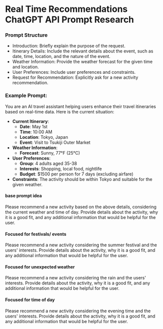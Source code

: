 # Real Time Recommendations ChatGPT API Prompt Research

### Prompt Structure
* Introduction: Briefly explain the purpose of the request.
* Itinerary Details: Include the relevant details about the event, such as date, time, location, and the nature of the event.
* Weather Information: Provide the weather forecast for the given time and location.
* User Preferences: Include user preferences and constraints.
* Request for Recommendation: Explicitly ask for a new activity recommendation.

### Example Prompt:

You are an AI travel assistant helping users enhance their travel itineraries based on real-time data. Here is the current situation:

- **Current Itinerary**: 
  - **Date**: May 1st
  - **Time**: 10:00 AM
  - **Location**: Tokyo, Japan
  - **Event**: Visit to Tsukiji Outer Market
- **Weather Information**:
  - **Forecast**: Sunny, 77°F (25°C)
- **User Preferences**:
  - **Group**: 4 adults aged 35-38
  - **Interests**: Shopping, local food, nightlife
  - **Budget**: $1500 per person for 7 days (excluding airfare)
- **Constraints**: The activity should be within Tokyo and suitable for the given weather.

#### base prompt idea
Please recommend a new activity based on the above details, considering the current weather and time of day. Provide details about the activity, why it is a good fit, and any additional information that would be helpful for the user.

#### Focused for festivals/ events
Please recommend a new activity considering the summer festival and the users' interests. Provide details about the activity, why it is a good fit, and any additional information that would be helpful for the user.

#### Focused for unexpected weather
Please recommend a new activity considering the rain and the users' interests. Provide details about the activity, why it is a good fit, and any additional information that would be helpful for the user.

#### Focused for time of day
Please recommend a new activity considering the evening time and the users' interests. Provide details about the activity, why it is a good fit, and any additional information that would be helpful for the user.












